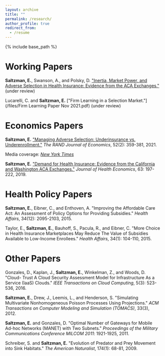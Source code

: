 ```yaml
---
layout: archive
title: ""
permalink: /research/
author_profile: true
redirect_from:
  - /resume
---
```


{% include base_path %}

Working Papers 
======

**Saltzman, E.**, Swanson, A., and Polsky, D. ["Inertia, Market Power, and Adverse Selection in Health Insurance: Evidence from the ACA Exchanges."](https://www.nber.org/system/files/working_papers/w29097/w29097.pdf) (under review)

Lucarelli, C. and **Saltzman, E.** ["Firm Learning in a Selection Market."](/files/Firm Learning Paper Nov 2021.pdf) (under review)

[comment]: <> (/files/Firm Learning Paper Nov 2021.pdf - put brackets around paper title when you want to insert hyperlink) 

Economics Papers 
======

**Saltzman, E.** ["Managing Adverse Selection: Underinsurance vs. Underenrollment."](https://onlinelibrary.wiley.com/doi/10.1111/1756-2171.12372) *The RAND Journal of Economics*, 52(2): 359-381, 2021.

Media coverage: [*New York Times*](https://www.nytimes.com/2020/09/18/upshot/obamacare-mandate-republicans.html)

**Saltzman, E.** ["Demand for Health Insurance: Evidence from the California
and Washington ACA Exchanges."](https://doi.org/10.1016/j.jhealeco.2018.11.004) *Journal of Health Economics*, 63: 197-222, 2019.

Health Policy Papers 
======

**Saltzman, E.**, Eibner, C., and Enthoven, A. "Improving the Affordable Care
Act: An Assessment of Policy Options for Providing Subsidies." *Health Affairs*,
34(12): 2095-2103, 2015.

Taylor, E., **Saltzman, E.**, Bauhoff, S., Pacula, R., and Eibner, C. "More Choice
in Health Insurance Marketplaces May Reduce The Value of Subsidies Available
to Low-Income Enrollees." *Health Affairs*, 34(1): 104-110, 2015.

Other Papers
======

Gonzales, D., Kaplan, J., **Saltzman, E.**, Winkelman, Z., and Woods, D. "Cloud-
Trust A Cloud Security Assessment Model for Infrastructure As a Service (IaaS)
Clouds." *IEEE Transactions on Cloud Computing*, 5(3): 523-536, 2016.

**Saltzman, E.**, Drew, J., Leemis, L., and Henderson, S. "Simulating Multivariate
Nonhomogeneous Poisson Processes Using Projections." *ACM Transactions on
Computer Modeling and Simulation (TOMACS)*, 33(3), 2012.

**Saltzman, E.** and Gonzales, D. "Optimal Number of Gateways for Mobile Ad-hoc
Networks (MANET) with Two Subnets." *Proceedings of the Military Communications
Conference MILCOM 2011*: 1921-1925, 2011.

Schreiber, S. and **Saltzman, E.** "Evolution of Predator and Prey Movement into
Sink Habitats." *The American Naturalist*, 174(1): 68-81, 2009.

  

  

  
